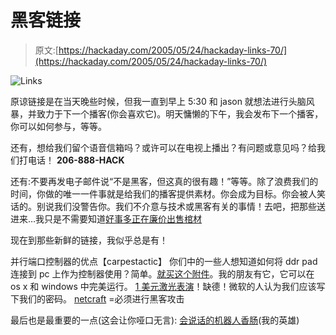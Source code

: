 # 黑客链接

> 原文:[https://hackaday.com/2005/05/24/hackaday-links-70/](https://hackaday.com/2005/05/24/hackaday-links-70/)

![Links](img/4cd831ed37efce0b0868226abdee3c29.png)

原谅链接是在当天晚些时候，但我一直到早上 5:30 和 jason 就想法进行头脑风暴，并致力于下一个播客(你会喜欢它)。明天慵懒的下午，我会发布下一个播客，你可以如何参与，等等。

还有，想给我们留个语音信箱吗？或许可以在电视上播出？有问题或意见吗？给我们打电话！ **206-888-HACK**

还有:不要再发电子邮件说“不是黑客，但这真的很有趣！”等等。除了浪费我们的时间，你做的唯一一件事就是给我们的播客提供素材。你会成为目标。你会被人笑话的。别说我们没警告你。我们不介意与技术或黑客有关的事情！去吧，把那些送进来…我只是不需要知道[好事多正在廉价出售棺材](http://www.costco.com/Common/CategoryMain.aspx?cat=20595)

现在到那些新鲜的链接，我似乎总是有！

并行端口控制器的优点【carpestactic】
你们中的一些人想知道如何将 ddr pad 连接到 pc 上作为控制器使用？简单。[就买这个附件](http://www.lik-sang.com/info.php?category=55&products_id=1697)。我的朋友有它，它可以在 os x 和 windows 中完美运行。
[1 美元激光表演](http://web.adu.edu.tr/akademik/uozyilmaz/edisk/)！缺德！微软的人认为我们应该写下我们的密码。 [netcraft](http://www.netcraft.com) =必须进行黑客攻击

最后也是最重要的一点(这会让你哑口无言): [会说话的机器人香肠](http://www.zprod.org/zLab/cybWurstFrame.html)(我的英雄)